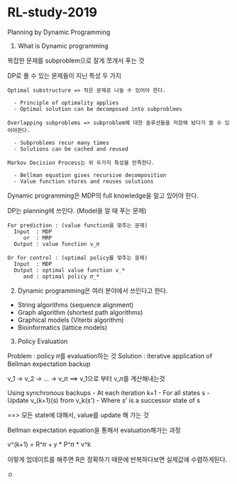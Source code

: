 # RL-study-2019

Planning by Dynamic Programming

1. What is Dynamic programming

  복잡한 문제를 subproblem으로 잘게 쪼개서 푸는 것

  DP로 풀 수 있는 문제들이 지닌 특성 두 가지

    Optimal substructure => 작은 문제로 나눌 수 있어야 한다.

      - Principle of optimality applies
      - Optimal solution can be decomposed into subproblmes

    Overlapping subproblems => subproblem에 대한 솔루션들을 저장해 놨다가 쓸 수 있어야한다.

      - Subproblems recur many times
      - Solutions can be cached and reused

    Markov Decision Process는 위 두가지 특성을 만족한다.

      - Bellman equation gives recursive decomposition
      - Value function stores and reuses solutions

  Dynamic programming은 MDP의 full knowledge을 알고 있어야 한다.

  DP는 planning에 쓰인다. (Model을 알 때 푸는 문제)

    For prediction : (value function을 맞추는 문제)
      Input  : MDP
         or  : MRP
      Output : value function v_𝜋

    Or for control : (optimal policy를 맞추는 문제)
      Input  : MDP
      Output : optimal value function v_*
         and : optimal policy 𝜋_*

2. Dynamic programming은 여러 분야에서 쓰인다고 한다.

  - String algorithms (sequence alignment)
  - Graph algorithm (shortest path algorithms)
  - Graphical models (Viterbi algorithm)
  - Bioinformatics (lattice models)

3. Policy Evaluation

  Problem  : policy 𝜋를 evaluation하는 것
  Solution : iterative application of Bellman expectation backup

  v_1 -> v_2 -> ... -> v_𝜋  ==> v_1으로 부터 v_𝜋를 계산해내는것

  Using synchronous backups
    - At each iteration k+1
    - For all states s
    - Update v_(k+1)(s) from v_k(s')
    - Where s' is a successor state of s

  ==> 모든 state에 대해서, value를 update 해 가는 것

  Bellman expectation equation을 통해서 evaluation해가는 과정

  v^(k+1) = R^𝜋 + 𝛾 * P^𝜋 * v^k

  이렇게 업데이트를 해주면 R은 정확하기 때문에 반복하다보면 실제값에 수렴하게된다.

  















ㅇ
